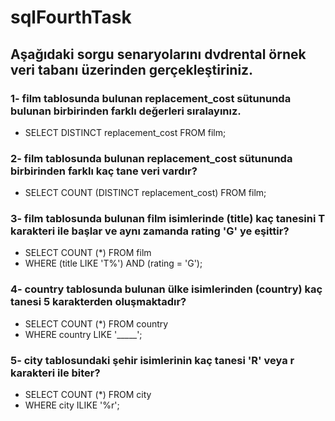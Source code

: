 # sqlFourthTask
## Aşağıdaki sorgu senaryolarını dvdrental örnek veri tabanı üzerinden gerçekleştiriniz.
### 1- film tablosunda bulunan replacement_cost sütununda bulunan birbirinden farklı değerleri sıralayınız.
- SELECT DISTINCT replacement_cost FROM film;
### 2- film tablosunda bulunan replacement_cost sütununda birbirinden farklı kaç tane veri vardır?
- SELECT COUNT (DISTINCT replacement_cost) FROM film;
### 3- film tablosunda bulunan film isimlerinde (title) kaç tanesini T karakteri ile başlar ve aynı zamanda rating 'G' ye eşittir?
- SELECT COUNT (*) FROM film
- WHERE (title LIKE 'T%') AND (rating = 'G');
### 4- country tablosunda bulunan ülke isimlerinden (country) kaç tanesi 5 karakterden oluşmaktadır?
- SELECT COUNT (*) FROM country
- WHERE country LIKE '_____';
### 5- city tablosundaki şehir isimlerinin kaç tanesi 'R' veya r karakteri ile biter?
- SELECT COUNT (*) FROM city
- WHERE city ILIKE '%r';
